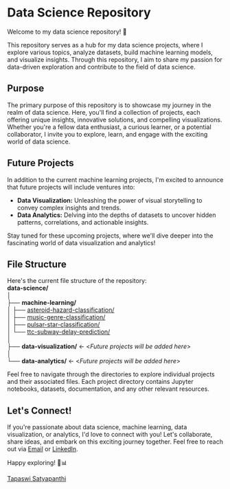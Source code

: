# Data Science Repository

Welcome to my data science repository! 🌟

This repository serves as a hub for my data science projects, where I explore various topics, analyze datasets, build machine learning models, and visualize insights. Through this repository, I aim to share my passion for data-driven exploration and contribute to the field of data science.

## Purpose

The primary purpose of this repository is to showcase my journey in the realm of data science. Here, you'll find a collection of projects, each offering unique insights, innovative solutions, and compelling visualizations. Whether you're a fellow data enthusiast, a curious learner, or a potential collaborator, I invite you to explore, learn, and engage with the exciting world of data science.

## Future Projects

In addition to the current machine learning projects, I'm excited to announce that future projects will include ventures into:

- **Data Visualization:** Unleashing the power of visual storytelling to convey complex insights and trends.
- **Data Analytics:** Delving into the depths of datasets to uncover hidden patterns, correlations, and actionable insights.

Stay tuned for these upcoming projects, where we'll dive deeper into the fascinating world of data visualization and analytics!

## File Structure

Here's the current file structure of the repository:<br>
**data-science/**<br>
│<br>
├── **machine-learning/**<br>
│ ├── [asteroid-hazard-classification/](machine-learning/asteroid-hazard-classification)<br>
│ ├── [music-genre-classification/](machine-learning/music-genre-classification)<br>
│ ├── [pulsar-star-classification/](machine-learning/pulsar-star-classification)<br>
│ └── [ttc-subway-delay-prediction/](machine-learning/ttc-subway-delay-prediction)<br>
│<br>
├── **data-visualization/** ← <_Future projects will be added here_><br>
│<br>
└── **data-analytics/** ← <_Future projects will be added here_>


Feel free to navigate through the directories to explore individual projects and their associated files. Each project directory contains Jupyter notebooks, datasets, documentation, and any other relevant resources.

## Let's Connect!

If you're passionate about data science, machine learning, data visualization, or analytics, I'd love to connect with you! Let's collaborate, share ideas, and embark on this exciting journey together. Feel free to reach out via [Email](mailto:satyapanthi.t@northeastern.edu) or [LinkedIn](https://www.linkedin.com/in/tapaswi-v-s/).

Happy exploring! 🚀📊

[Tapaswi Satyapanthi](https://www.linkedin.com/in/tapaswi-v-s/)


